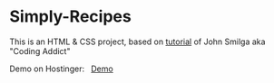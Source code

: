 # Simply-Recipes
 This is an HTML & CSS project, based on [tutorial](https://www.youtube.com/watch?v=4hiXSFpwTQc&list=PLnHJACx3NwAdhoqmE5i_dqSnYHd04doh0&index=2) 
 of John Smilga aka "Coding Addict" 
 

Demo on Hostinger: &nbsp; [Demo]()         



 
